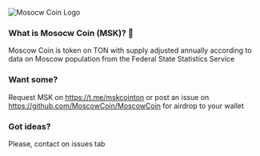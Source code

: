 
![Mosocw Coin Logo](https://moscowcoin.github.io/MoscowCoin/logo/msk-ton.png)

### What is Mosocw Coin (MSK)? 👋

Moscow Coin is token on TON with supply adjusted annually according to data on Moscow population from the Federal State Statistics Service

### Want some?

Request MSK on https://t.me/mskcointon or post an issue on https://github.com/MoscowCoin/MoscowCoin for airdrop to your wallet

### Got ideas?

Please, contact on issues tab
